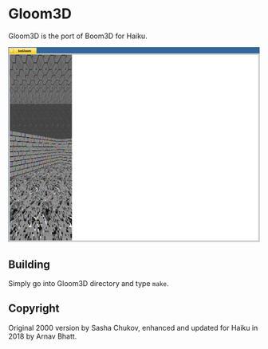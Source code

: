 # Gloom3D
Gloom3D is the port of Boom3D for Haiku.

![Gloom3D screenshot](gloom3d.png)


Building
--------

Simply go into Gloom3D directory and type ``make``.


Copyright
------------

Original 2000 version by Sasha Chukov, enhanced and updated for Haiku in 2018 by Arnav Bhatt.

